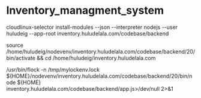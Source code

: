 # Inventory_managment_system

cloudlinux-selector install-modules --json --interpreter nodejs --user huludeig --app-root inventory.huludelala.com/codebase/backend

source /home/huludeig/nodevenv/inventory.huludelala.com/codebase/backend/20/bin/activate && cd /home/huludeig/inventory.huludelala.com

/usr/bin/flock -n /tmp/mylockenv.lock ${HOME}/nodevenv/inventory.huludelala.com/codebase/backend/20/bin/node ${HOME} inventory.huludelala.com/codebase/backend/app.js>/dev/null 2>&1
